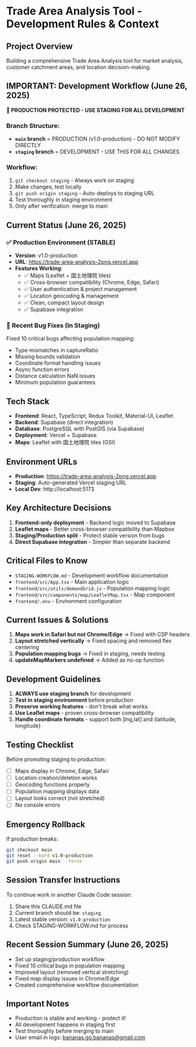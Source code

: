 # Trade Area Analysis Tool - Development Rules & Context

## Project Overview
Building a comprehensive Trade Area Analysis tool for market analysis, customer catchment areas, and location decision-making.

## IMPORTANT: Development Workflow (June 26, 2025)
**🚨 PRODUCTION PROTECTED - USE STAGING FOR ALL DEVELOPMENT**

### Branch Structure:
- **`main` branch** = PRODUCTION (v1.0-production) - DO NOT MODIFY DIRECTLY
- **`staging` branch** = DEVELOPMENT - USE THIS FOR ALL CHANGES

### Workflow:
1. `git checkout staging` - Always work on staging
2. Make changes, test locally
3. `git push origin staging` - Auto-deploys to staging URL
4. Test thoroughly in staging environment
5. Only after verification: merge to main

## Current Status (June 26, 2025)
### ✅ **Production Environment (STABLE)**
- **Version**: v1.0-production 
- **URL**: https://trade-area-analysis-2png.vercel.app
- **Features Working**:
  - ✅ Maps (Leaflet + 国土地理院 tiles)
  - ✅ Cross-browser compatibility (Chrome, Edge, Safari)
  - ✅ User authentication & project management
  - ✅ Location geocoding & management
  - ✅ Clean, compact layout design
  - ✅ Supabase integration

### 🧪 **Recent Bug Fixes (In Staging)**
Fixed 10 critical bugs affecting population mapping:
- Type mismatches in captureRatio
- Missing bounds validation
- Coordinate format handling issues
- Async function errors
- Distance calculation NaN issues
- Minimum population guarantees

## Tech Stack
- **Frontend**: React, TypeScript, Redux Toolkit, Material-UI, Leaflet
- **Backend**: Supabase (direct integration)
- **Database**: PostgreSQL with PostGIS (via Supabase)
- **Deployment**: Vercel + Supabase
- **Maps**: Leaflet with 国土地理院 tiles (GSI)

## Environment URLs
- **Production**: https://trade-area-analysis-2png.vercel.app
- **Staging**: Auto-generated Vercel staging URL
- **Local Dev**: http://localhost:5173

## Key Architecture Decisions
1. **Frontend-only deployment** - Backend logic moved to Supabase
2. **Leaflet maps** - Better cross-browser compatibility than Mapbox
3. **Staging/Production split** - Protect stable version from bugs
4. **Direct Supabase integration** - Simpler than separate backend

## Critical Files to Know
- `STAGING-WORKFLOW.md` - Development workflow documentation
- `frontend/src/App.tsx` - Main application logic
- `frontend/src/utils/demandGrid.js` - Population mapping logic
- `frontend/src/components/map/LeafletMap.tsx` - Map component
- `frontend/.env` - Environment configuration

## Current Issues & Solutions
1. **Maps work in Safari but not Chrome/Edge** → Fixed with CSP headers
2. **Layout stretched vertically** → Fixed spacing and removed flex centering
3. **Population mapping bugs** → Fixed in staging, needs testing
4. **updateMapMarkers undefined** → Added as no-op function

## Development Guidelines
1. **ALWAYS use staging branch** for development
2. **Test in staging environment** before production
3. **Preserve working features** - don't break what works
4. **Use Leaflet maps** - proven cross-browser compatibility
5. **Handle coordinate formats** - support both [lng,lat] and {latitude, longitude}

## Testing Checklist
Before promoting staging to production:
- [ ] Maps display in Chrome, Edge, Safari
- [ ] Location creation/deletion works
- [ ] Geocoding functions properly
- [ ] Population mapping displays data
- [ ] Layout looks correct (not stretched)
- [ ] No console errors

## Emergency Rollback
If production breaks:
```bash
git checkout main
git reset --hard v1.0-production
git push origin main --force
```

## Session Transfer Instructions
To continue work in another Claude Code session:
1. Share this CLAUDE.md file
2. Current branch should be: `staging`
3. Latest stable version: `v1.0-production`
4. Check STAGING-WORKFLOW.md for process

## Recent Session Summary (June 26, 2025)
- Set up staging/production workflow
- Fixed 10 critical bugs in population mapping
- Improved layout (removed vertical stretching)
- Fixed map display issues in Chrome/Edge
- Created comprehensive workflow documentation

## Important Notes
- Production is stable and working - protect it!
- All development happens in staging first
- Test thoroughly before merging to main
- User email in logs: bananas.go.bananas@gmail.com